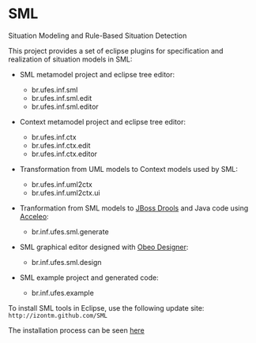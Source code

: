 SML
===

Situation Modeling and Rule-Based Situation Detection

This project provides a set of eclipse plugins for specification and realization of situation models in SML:

* SML metamodel project and eclipse tree editor:
  * br.ufes.inf.sml
  * br.ufes.inf.sml.edit
  * br.ufes.inf.sml.editor

* Context metamodel project and eclipse tree editor:
  * br.ufes.inf.ctx
  * br.ufes.inf.ctx.edit
  * br.ufes.inf.ctx.editor

* Transformation from UML models to Context models used by SML:
  * br.ufes.inf.uml2ctx
  * br.ufes.inf.uml2ctx.ui

* Tranformation from SML models to [JBoss Drools](http://www.jboss.org/drools/ "Drools") and Java code using [Acceleo](http://www.eclipse.org/acceleo/ "Acceleo"):
  * br.inf.ufes.sml.generate

* SML graphical editor designed with [Obeo Designer](http://www.obeodesigner.com/ "Obeo Designer"):
  * br.inf.ufes.sml.design

* SML example project and generated code:
  * br.inf.ufes.example

To install SML tools in Eclipse, use the following update site:
`http://izontm.github.com/SML`

The installation process can be seen [here](https://vimeo.com/49210820)